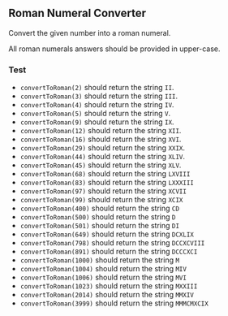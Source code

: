 ## Roman Numeral Converter
Convert the given number into a roman numeral.

All roman numerals answers should be provided in upper-case.

### Test
* `convertToRoman(2)` should return the string `II`.
* `convertToRoman(3)` should return the string `III`.
* `convertToRoman(4)` should return the string `IV`.
* `convertToRoman(5)` should return the string `V`.
* `convertToRoman(9)` should return the string `IX`.
* `convertToRoman(12)` should return the string `XII`.
* `convertToRoman(16)` should return the string `XVI`.
* `convertToRoman(29)` should return the string `XXIX`.
* `convertToRoman(44)` should return the string `XLIV`.
* `convertToRoman(45)` should return the string `XLV`.
* `convertToRoman(68)` should return the string `LXVIII`
* `convertToRoman(83)` should return the string `LXXXIII`
* `convertToRoman(97)` should return the string `XCVII`
* `convertToRoman(99)` should return the string `XCIX`
* `convertToRoman(400)` should return the string `CD`
* `convertToRoman(500)` should return the string `D`
* `convertToRoman(501)` should return the string `DI`
* `convertToRoman(649)` should return the string `DCXLIX`
* `convertToRoman(798)` should return the string `DCCXCVIII`
* `convertToRoman(891)` should return the string `DCCCXCI`
* `convertToRoman(1000)` should return the string `M`
* `convertToRoman(1004)` should return the string `MIV`
* `convertToRoman(1006)` should return the string `MVI`
* `convertToRoman(1023)` should return the string `MXXIII`
* `convertToRoman(2014)` should return the string `MMXIV`
* `convertToRoman(3999)` should return the string `MMMCMXCIX`